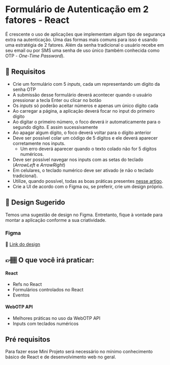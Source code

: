 # Formulário de Autenticação em 2 fatores - React

É crescente o uso de aplicações que implementam algum tipo de segurança extra na autenticação. Uma das formas mais comuns para isso é usando uma estratégia de 2 fatores. Além da senha tradicional o usuário recebe em seu email ou por SMS uma senha de uso único (também conhecida como OTP - *One-Time Password*).

## 🔨 Requisitos

- Crie um formulário com 5 _inputs_, cada um representando um digito da senha OTP
- A submissão desse formulário deverá acontecer quando o usuário pressionar a tecla Enter ou clicar no botão
- Os _inputs_ só poderão aceitar números e apenas um único dígito cada
- Ao carregar a página, a aplicação deverá focar no input do primeiro dígito
- Ao digitar o primeiro número, o foco deverá ir automaticamente para o segundo dígito. E assim sucessivamente
- Ao apagar algum dígito, o foco deverá voltar para o dígito anterior
- Deve ser possível colar um código de 5 dígitos e ele deverá aparecer corretamente nos inputs.
  - Um erro deverá aparecer quando o texto colado não for 5 dígitos numéricos.
- Deve ser possível navegar nos inputs com as setas do teclado (_ArrowLeft_ e _ArrowRight_)
- Em celulares, o teclado numérico deve ser ativado (e não o teclado tradicional).
- Utilize, quando possível, todas as boas práticas presentes [nesse artigo](https://web.dev/articles/sms-otp-form?hl=pt-br).  
- Crie a UI de acordo com o Figma ou, se preferir, crie um design próprio. 

## 🎨 Design Sugerido

Temos uma sugestão de design no Figma. Entretanto, fique à vontade para montar a aplicação conforme a sua criatividade.

### Figma

🔗 [Link do design](https://www.figma.com/community/file/1344076293376163434/mini-projeto-formulario-de-autenticacao-em-2-fatores-otp)

## 👉🏽 O que você irá praticar:

#### React

- Refs no React
- Formulários controlados no React
- Eventos

#### WebOTP API

- Melhores práticas no uso da WebOTP API
- Inputs com teclados numéricos


## Pré requisitos

Para fazer esse Mini Projeto será necessário no mínimo conhecimento básico de React e de desenvolvimento web no geral.
